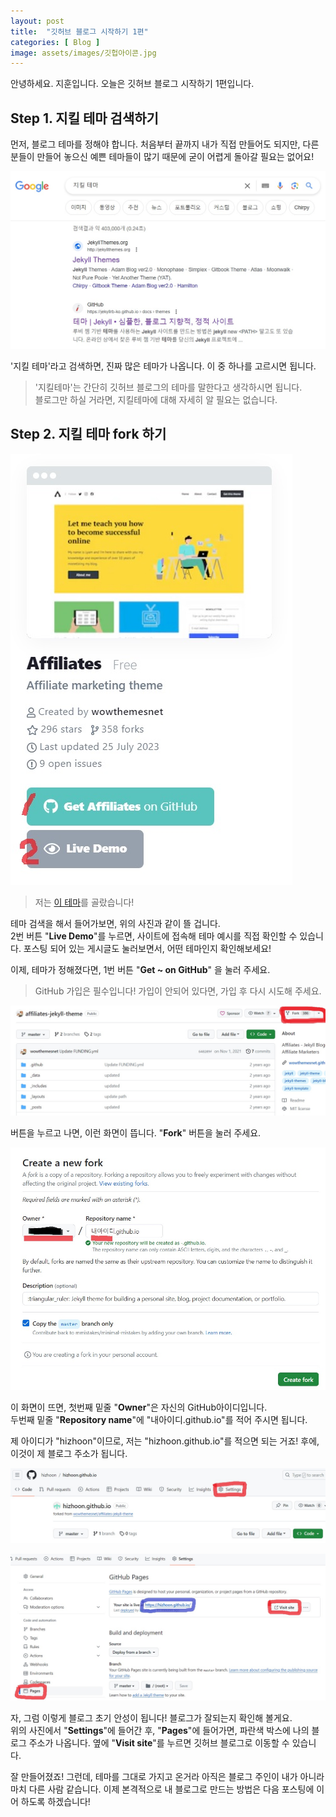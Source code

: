 ```yaml
---
layout: post
title:  "깃허브 블로그 시작하기 1편"
categories: [ Blog ]
image: assets/images/깃헙아이콘.jpg
---
```

안녕하세요. 지훈입니다.
오늘은 깃허브 블로그 시작하기 1편입니다.

## Step 1. 지킬 테마 검색하기
먼저, 블로그 테마를 정해야 합니다. 처음부터 끝까지 내가 직접 만들어도 되지만, 다른 분들이 만들어 놓으신 예쁜 테마들이 많기 때문에 굳이 어렵게 돌아갈 필요는 없어요!

![구글 검색창](../assets/images/blog02/blog02_테마검색.jpg)

'지킬 테마'라고 검색하면, 진짜 많은 테마가 나옵니다. 이 중 하나를 고르시면 됩니다.

> '지킬테마'는 간단히 깃허브 블로그의 테마를 말한다고 생각하시면 됩니다.<br>블로그만 하실 거라면, 지킬테마에 대해 자세히 알 필요는 없습니다.

## Step 2. 지킬 테마 fork 하기

![지킬테마 예시](../assets/images/blog02/blog02_테마예시.jpg)

> 저는 [이 테마](https://jekyllthemes.io/theme/affiliates)를 골랐습니다!

테마 검색을 해서 들어가보면, 위의 사진과 같이 뜰 겁니다.<br>
2번 버튼 "**Live Demo**"를 누르면, 사이트에 접속해 테마 예시를 직접 확인할 수 있습니다. 포스팅 되어 있는 게시글도 눌러보면서, 어떤 테마인지 확인해보세요!

이제, 테마가 정해졌다면, 1번 버튼 "**Get ~ on GitHub**" 을 눌러 주세요.

> GitHub 가입은 필수입니다! 가입이 안되어 있다면, 가입 후 다시 시도해 주세요.

![지킬테마 fork](../assets/images/blog02/blog02_fork.jpg)

버튼을 누르고 나면, 이런 화면이 뜹니다. "**Fork**" 버튼을 눌러 주세요.

![repository create](../assets/images/blog02/blog02_create.jpg)

이 화면이 뜨면, 첫번째 밑줄 "**Owner**"은 자신의 GitHub아이디입니다.<br>두번째 밑줄 "**Repository name**"에 "내아이디.github.io"를 적어 주시면 됩니다.

제 아이디가 "hizhoon"이므로, 저는 "hizhoon.github.io"를 적으면 되는 거죠! 후에, 이것이 제 블로그 주소가 됩니다.

![repository 확인](../assets/images/blog02/blog02_example.jpg)

![블로그 확인](../assets/images/blog02/blog02_complete.jpg)

자, 그럼 이렇게 블로그 초기 안성이 됩니다! 블로그가 잘되는지 확인해 볼게요.<br>위의 사진에서 "**Settings**"에 들어간 후, "**Pages**"에 들어가면, 파란색 박스에 나의 블로그 주소가 나옵니다. 옆에 "**Visit site**"를 누르면 깃허브 블로그로 이동할 수 있습니다.

잘 만들어졌죠! 그런데, 테마를 그대로 가지고 온거라 아직은 블로그 주인이 내가 아니라 마치 다른 사람 같습니다. 이제 본격적으로 내 블로그로 만드는 방법은 다음 포스팅에 이어 하도록 하겠습니다!
